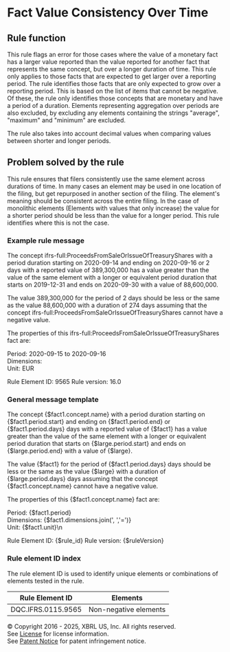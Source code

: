 # Fact Value Consistency Over Time  
  
## Rule function
This rule flags an error for those cases where the value of a monetary fact has a larger value reported than the value reported for another fact that represents the same concept, but over a longer duration of time. This rule only applies to those facts that are expected to get larger over a reporting period.  The rule identifies those facts that are only expected to grow over a reporting period. This is based on the list of items that cannot be negative. Of these, the rule only identifies those concepts that are monetary and have a period of a duration. Elements representing aggregation over periods are also excluded, by excluding any elements containing the strings "average", "maximum" and "minimum" are excluded. 

The rule also takes into account decimal values when comparing values between shorter and longer periods.

## Problem solved by the rule
This rule ensures that filers consistently use the same element across durations of time. In many cases an element may be used in one location of the filing, but get repurposed in another section of the filing. The element's meaning should be consistent across the entire filing. In the case of monolithic elements (Elements with values that only increase) the value for a shorter period should be less than the value for a longer period. This rule identifies where this is not the case.

### Example rule message
The concept ifrs-full:ProceedsFromSaleOrIssueOfTreasuryShares with a period duration starting on 2020-09-14 and ending on 2020-09-16 or 2 days with a reported value of 389,300,000 has a value greater than the value of the same element with a longer or equivalent period duration that starts on 2019-12-31 and ends on 2020-09-30 with a value of 88,600,000.

The value  389,300,000 for the period of 2 days should be less or the same as the value  88,600,000 with a duration of 274 days assuming that the concept ifrs-full:ProceedsFromSaleOrIssueOfTreasuryShares cannot have a negative value.

The properties of this ifrs-full:ProceedsFromSaleOrIssueOfTreasuryShares fact are:

Period: 2020-09-15 to 2020-09-16  
Dimensions:  
Unit: EUR  

Rule Element ID: 9565
Rule version: 16.0

### General message template  
The concept {$fact1.concept.name} with a period duration starting on {$fact1.period.start} and ending on {$fact1.period.end} or {$fact1.period.days} days with a reported value of {$fact1} has a value greater than the value of the same element with a longer or equivalent period duration that starts on {$large.period.start} and ends on {$large.period.end} with a value of {$large}.

The value  {$fact1} for the period of {$fact1.period.days} days should be less or the same as the value  {$large} with a duration of {$large.period.days} days assuming that the concept {$fact1.concept.name} cannot have a negative value.

The properties of this {$fact1.concept.name} fact are:

Period: {$fact1.period}  
Dimensions: {$fact1.dimensions.join(', ','=')}  
Unit: {$fact1.unit}\n  

Rule Element ID: {$rule_id}
Rule version: {$ruleVersion}
  
### Rule element ID index  
The rule element ID is used to identify unique elements or combinations of elements tested in the rule.

|Rule Element ID|Elements|
|--- |--- |
|DQC.IFRS.0115.9565|Non-negative elements|
  
© Copyright 2016 - 2025, XBRL US, Inc. All rights reserved.   
See [License](https://xbrl.us/dqc-license) for license information.  
See [Patent Notice](https://xbrl.us/dqc-patent) for patent infringement notice.  